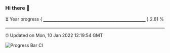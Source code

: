 ### Hi there 👋

⏳ Year progress { ▁▁▁▁▁▁▁▁▁▁▁▁▁▁▁▁▁▁▁▁▁▁▁▁▁▁▁▁▁▁ } 2.61 %

---

⏰ Updated on Mon, 10 Jan 2022 12:19:54 GMT

![Progress Bar CI](https://github.com/liununu/liununu/workflows/Progress%20Bar%20CI/badge.svg)
